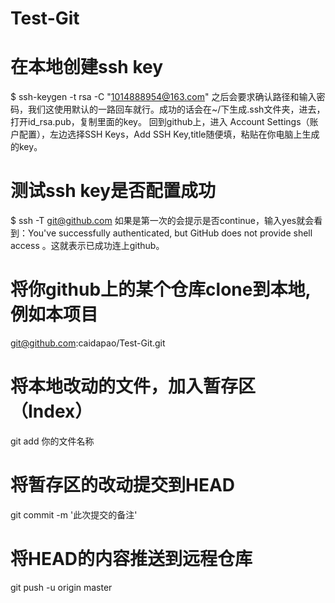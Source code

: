# Test-Git
# 在本地创建ssh key
$ ssh-keygen -t rsa -C "1014888954@163.com"
之后会要求确认路径和输入密码，我们这使用默认的一路回车就行。成功的话会在~/下生成.ssh文件夹，进去，打开id_rsa.pub，复制里面的key。
回到github上，进入 Account Settings（账户配置），左边选择SSH Keys，Add SSH Key,title随便填，粘贴在你电脑上生成的key。

# 测试ssh key是否配置成功 

$ ssh -T git@github.com
如果是第一次的会提示是否continue，输入yes就会看到：You've successfully authenticated, but GitHub does not provide shell access 。这就表示已成功连上github。

# 将你github上的某个仓库clone到本地,例如本项目

git@github.com:caidapao/Test-Git.git

# 将本地改动的文件，加入暂存区（Index）

git add 你的文件名称

# 将暂存区的改动提交到HEAD

git commit -m '此次提交的备注'

# 将HEAD的内容推送到远程仓库

git push -u origin master



